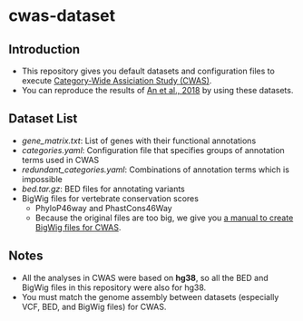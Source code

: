 # cwas-dataset
## Introduction

* This repository gives you default datasets and configuration files to execute [Category-Wide Assiciation Study (CWAS)](https://github.com/mwjjeong/cwas). 
* You can reproduce the results of [An et al., 2018](https://science.sciencemag.org/content/362/6420/eaat6576) by using these datasets.

## Dataset List

* *gene_matrix.txt*: List of genes with their functional annotations
* *categories.yaml*: Configuration file that specifies groups of annotation terms used in CWAS
* *redundant_categories.yaml*: Combinations of annotation terms which is impossible
* *bed.tar.gz*: BED files for annotating variants
* BigWig files for vertebrate conservation scores
  * PhyloP46way and PhastCons46Way
  * Because the original files are too big, we give you [a manual to create BigWig files for CWAS](bw_recipe.md).

## Notes

* All the analyses in CWAS were based on **hg38**, so all the BED and BigWig files in this repository were also for hg38.
* You must match the genome assembly between datasets (especially VCF, BED, and BigWig files) for CWAS.





